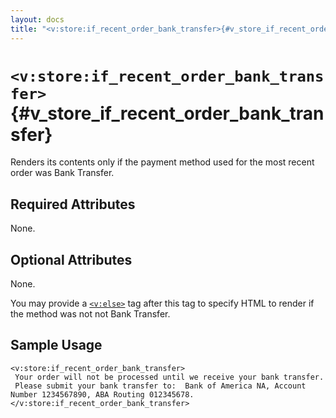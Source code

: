 ```yaml
---
layout: docs
title: "<v:store:if_recent_order_bank_transfer>{#v_store_if_recent_order_bank_transfer}"
---
```


# `<v:store:if_recent_order_bank_transfer>`{#v_store_if_recent_order_bank_transfer}

Renders its contents only if the payment method used for the most recent
order was Bank Transfer.

## Required Attributes

None.

## Optional Attributes

None.

You may provide a [`<v:else>`](#v_else) tag after this tag to specify
HTML to render if the method was not not Bank Transfer.

## Sample Usage

    <v:store:if_recent_order_bank_transfer>
     Your order will not be processed until we receive your bank transfer.  
     Please submit your bank transfer to:  Bank of America NA, Account Number 1234567890, ABA Routing 012345678.
    </v:store:if_recent_order_bank_transfer>
